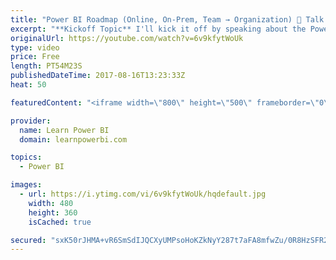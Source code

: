 ```yaml
---
title: "Power BI Roadmap (Online, On-Prem, Team → Organization) 🔴 Talk Power BI LIVE (Subscribe & Join)"
excerpt: "**Kickoff Topic** I'll kick it off by speaking about the Power BI Journey, growing from individual use to Team use to the whole organization; via the Online (Cloud) or On-Premises path.  Hello, I am Avi Singh, Microsoft MVP and Power BI expert. I just love talking about Power BI. So much so that I have"
originalUrl: https://youtube.com/watch?v=6v9kfytWoUk
type: video
price: Free
length: PT54M23S
publishedDateTime: 2017-08-16T13:23:33Z
heat: 50

featuredContent: "<iframe width=\"800\" height=\"500\" frameborder=\"0\" src=\"https://www.youtube.com/embed/6v9kfytWoUk\" allow=\"accelerometer; autoplay; encrypted-media; gyroscope; picture-in-picture\" allowfullscreen></iframe>"

provider:
  name: Learn Power BI
  domain: learnpowerbi.com

topics:
  - Power BI

images:
  - url: https://i.ytimg.com/vi/6v9kfytWoUk/hqdefault.jpg
    width: 480
    height: 360
    isCached: true

secured: "sxK50rJHMA+vR6SmSdIJQCXyUMPsoHoKZkNyY287t7aFA8mfwZu/0R8HzSFR23xz3QhqYiqFzt1jRSUXAuhDaRFbWu7UwaGGCA5e46CyO+deOkIVNj0mvoxncmPSASFQf5TllMAeA0qn+Ni8PI612dueMAzbZzKGuk8S/qVvJiCgNtxgQZnWVQ8pE6XMsLV9x9qdjjJD38zrC7W6AVQRF8xND2qB6MVdlMvdOEa04SF3yDB79kWb2qrpo4TSvKHHrMHp9z650C2k3eJrwklorpgRTwbLffm6tl3EmHjI3RxFShK/qzxYyJPsLRDcpU0wpyoI+y4QOhwYgAZqgfxrvPhCN/FSlh3lVv/MRSsTqSiIe5KJhPxDcf1CQXRwnmnZ4CjnfHvBSditKmdfWlbv/KEcekaJWtn9orMyUEl5lE8=;3s6d0zRSahaZy+UGaxnOIQ=="
---
```


